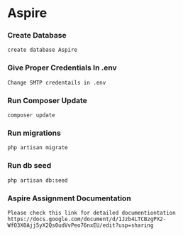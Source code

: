 # Aspire

### Create Database
    create database Aspire

### Give Proper Credentials In .env
    Change SMTP credentails in .env

### Run Composer Update
    composer update

### Run migrations
    php artisan migrate

### Run db seed
    php artisan db:seed
    
### Aspire Assignment Documentation
    Please check this link for detailed documentiontation
    https://docs.google.com/document/d/1Jzb4LTCBzgPX2-WfO3X0Ajj5yX2Qs0udVvPeo76nxEU/edit?usp=sharing

